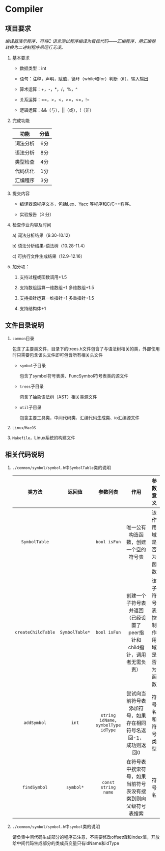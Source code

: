 # Compiler

## 项目要求

*编译器演示程序，可将C 语言测试程序编译为目标代码——汇编程序，用汇编器转换为二进制程序后运行无误。*

1. 基本要求

    * 数据类型：int

    * 语句：注释，声明，赋值，循环（while和for）判断（if），输入输出

    * 算术运算：+，-，*，/，%，^

    * 关系运算：==，>，<，>=，<=，!=

    * 逻辑运算：&&（与），||（或），!（非）

2. 完成功能

    |功能|分值|
    |:-:|:--:|
    |词法分析|6分|
    |语法分析|8分|
    |类型检查|4分|
    |代码优化|1分|
    |汇编程序|3分|

3. 提交内容

    * 编译器源程序文本，包括Lex、Yacc 等程序和C/C++程序。

    * 实验报告（3 分）

4. 检查作业内容及时间

    a) 词法分析结果（9.30-10.12）

    b) 语法分析结果-语法树（10.28-11.4）

    c) 可执行文件生成结果（12.9-12.16）

5. 加分项：

    1. 支持过程或函数调用+1.5

    2. 支持数组运算一维数组+1 多维数组+1.5

    3. 支持指针运算一维指针+1 多重指针+1.5

    4. 支持结构体+1

## 文件目录说明

1. `common`目录

    包含了主要类文件，目录下的trees.h文件包含了与语法树相关的类，外部使用时只需要包含该头文件即可包含所有相关头文件

    * `symbol`子目录

        包含了symbol符号表类、FuncSymbol符号表类的源文件

    * `trees`子目录

        包含了抽象语法树（AST）相关类源文件
    
    * `util`子目录

        包含主要工具类，中间代码类、汇编代码生成类、io汇编源文件

2. `Linux`/`MacOS`


3. `Makefile`，Linux系统的构建文件

## 相关代码说明

1. `./common/symbol/symbol.h`中`SymbolTable`类的说明

    |类方法|返回值|参数列表|作用|参数意义|
    |:----:|:---:|:-----:|:--:|:-----:|
    |`SymbolTable`||`bool isFun`|唯一公有构造函数，创建一个空的符号表|该作用域是否为函数|
    |`createChildTable`|`SymbolTable*`|`bool isFun`|创建一个子符号表并返回（已经设置了peer指针和child指针，调用者无需负责）|该子符号表控制作用域是否为函数|
    |`addSymbol`|`int`|`string idName, symbolType idType`|尝试向当前符号表添加符号，如果存在相同符号名返回-1，成功则返回0|符号名和符号类型|
    |`findSymbol`|`symbol*`|`const string name`|在符号表中搜索符号，如果当前符号表没有搜索到则向父级符号表搜索|符号名|

2. `./common/symbol/symbol.h`中`symbol`类的说明

    请负责中间代码生成部分的程序员注意，不需要修改offset值和index值，开放给中间代码生成部分的类成员变量只有idName和idType
